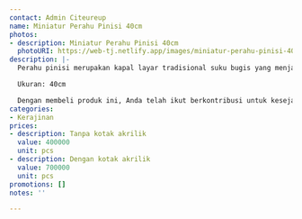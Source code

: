 ```yaml
---
contact: Admin Citeureup
name: Miniatur Perahu Pinisi 40cm
photos:
- description: Miniatur Perahu Pinisi 40cm
  photoURI: https://web-tj.netlify.app/images/miniatur-perahu-pinisi-40cm-1.jpeg
description: |-
  Perahu pinisi merupakan kapal layar tradisional suku bugis yang menjadi kebanggaan bangsa Indonesia. Miniatur perahu pinisi ini dibuat menggunakan bahan dasar kayu yang diukir dan dibentuk dengan detail semirip mungkin dengan perahu aslinya. Sangat menarik dan cocok dipajang di ruangan Anda.

  Ukuran: 40cm

  Dengan membeli produk ini, Anda telah ikut berkontribusi untuk kesejahteraan kelompok masyarakat di desa kami.
categories:
- Kerajinan
prices:
- description: Tanpa kotak akrilik
  value: 400000
  unit: pcs
- description: Dengan kotak akrilik
  value: 700000
  unit: pcs
promotions: []
notes: ''

---
```

